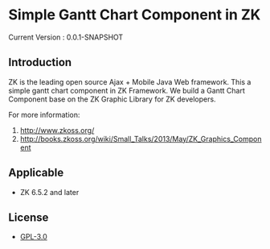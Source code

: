 Simple Gantt Chart Component in ZK
================

Current Version : 0.0.1-SNAPSHOT

## Introduction

ZK is the leading open source Ajax + Mobile Java Web framework.
This a simple gantt chart component in ZK Framework.
We build a Gantt Chart Component base on the ZK Graphic Library for ZK developers.

For more information:
1. http://www.zkoss.org/
2. http://books.zkoss.org/wiki/Small_Talks/2013/May/ZK_Graphics_Component

## Applicable
 * ZK 6.5.2 and later

## License
 * [GPL-3.0](http://opensource.org/licenses/gpl-3.0.html)
